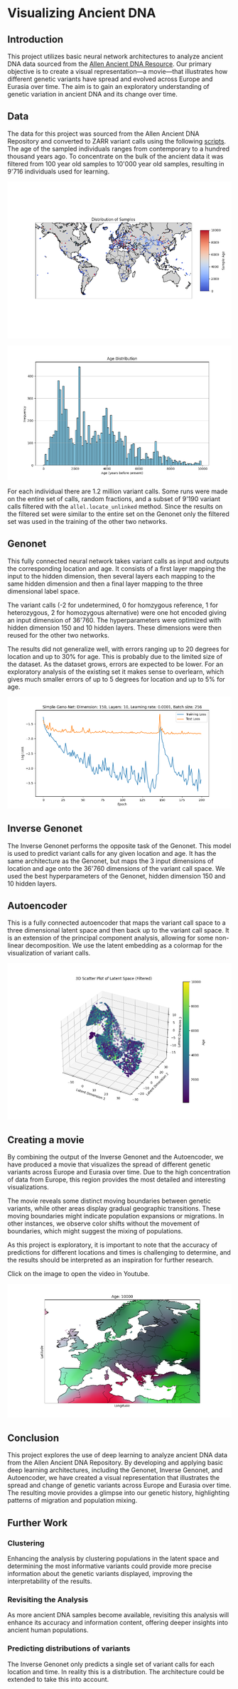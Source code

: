 # Visualizing Ancient DNA

## Introduction

This project utilizes basic neural network architectures to
analyze ancient DNA data sourced from the
[Allen Ancient DNA Resource](https://reich.hms.harvard.edu/allen-ancient-dna-resource-aadr-downloadable-genotypes-present-day-and-ancient-dna-data).
Our primary objective is to create a visual representation—a movie—that illustrates how different genetic variants have
spread and evolved across Europe and Eurasia over time. The aim is to gain an exploratory understanding of genetic
variation in ancient DNA and its change over time.

## Data

The data for this project was sourced from the Allen Ancient DNA Repository and converted to ZARR variant calls using
the following [scripts](https://github.com/davidmoser/adna_retrieval_conversion). The age of the sampled individuals
ranges from contemporary to a hundred thousand years ago.
To concentrate on the bulk of the ancient data it was filtered from 100 year old samples to 10'000 year old samples,
resulting in 9'716 individuals used for learning.

![Sample locations on a map](./results/adna_locations_on_map_small.png)

![Histogram of sample ages](./results/age_histogram.png)

For each individual there are 1.2 million variant calls. Some runs were made on the entire set of calls, random
fractions,
and a subset of 9'190 variant calls filtered with the `allel.locate_unlinked` method. Since the results on the filtered
set were similar to the entire set on the Genonet only the filtered set was used in the training of the other two
networks.

## Genonet

This fully connected neural network takes variant calls as input and outputs the corresponding location and age.
It consists of a first layer mapping the input to the hidden dimension, then several layers each mapping to the same
hidden dimension
and then a final layer mapping to the three dimensional label space.

The variant calls (-2 for undetermined, 0 for homzygous reference, 1 for heterozygous, 2 for homozygous alternative)
were one hot encoded giving an input dimension of 36'760. The hyperparameters were optimized with hidden dimension 150
and 10 hidden layers.
These dimensions were then reused for the other two networks.

The results did not generalize well, with errors ranging up to 20 degrees for location and up to 30% for age. This is
probably due to the limited size of the dataset. As the dataset grows, errors are expected to be lower. For an
exploratory analysis of the existing set it makes sense to overlearn, which gives much smaller errors of up to 5 degrees
for location and up to 5% for age.

![Example loss while learning](./results/loss_many_epochs.png)

## Inverse Genonet

The Inverse Genonet performs the opposite task of the Genonet. This model is used to predict variant calls for
any given location and age. It has the same architecture as the Genonet, but maps the 3 input dimensions of
location and age onto the 36'760 dimensions of the variant call space. We used the best hyperparameters of the
Genonet, hidden dimension 150 and 10 hidden layers.

## Autoencoder

This is a fully connected autoencoder that maps the variant call space to a three dimensional latent space
and then back up to the variant call space. It is an extension of the principal component analysis, allowing for some
non-linear decomposition. We use the latent embedding as a colormap for the visualization of variant calls.

![Samples mapped in latent space](./results/autoencoder_latent_space.png)

## Creating a movie

By combining the output of the Inverse Genonet and the Autoencoder, we have produced a movie that visualizes the spread
of different genetic variants across Europe and Eurasia over time. Due to the high concentration of data from Europe,
this region provides the most detailed and interesting visualizations.

The movie reveals some distinct moving boundaries between genetic variants, while other areas display gradual geographic
transitions.
These moving boundaries might indicate population expansions or migrations. In other instances, we observe color shifts
without the
movement of boundaries, which might suggest the mixing of populations.

As this project is exploratory, it is important to note that the accuracy of predictions for different locations and
times is challenging to determine, and the results should be interpreted as an inspiration for further research.

Click on the image to open the video in Youtube.

[![Video of DNA variants in Europe](./results/geno_movie_europe_thumb.png)](https://www.youtube.com/watch?v=RY7RiTRbkcM)

## Conclusion

This project explores the use of deep learning to analyze ancient DNA data from the Allen Ancient DNA Repository. By
developing and applying basic deep learning architectures, including the Genonet, Inverse Genonet, and Autoencoder, we
have created a visual representation that illustrates the spread and change of genetic variants
across Europe and Eurasia over time. The resulting movie provides a glimpse into our genetic history,
highlighting patterns of migration and population mixing.

## Further Work

### Clustering

Enhancing the analysis by clustering populations in the latent space and determining the most informative variants could
provide more precise information about the genetic variants displayed, improving the interpretability of the results.

### Revisiting the Analysis

As more ancient DNA samples become available, revisiting this analysis will enhance its accuracy and information
content, offering deeper insights into ancient human populations.

### Predicting distributions of variants

The Inverse Genonet only predicts a single set of variant calls for each location and time. In reality this is a
distribution. The architecture could be extended to take this into account.